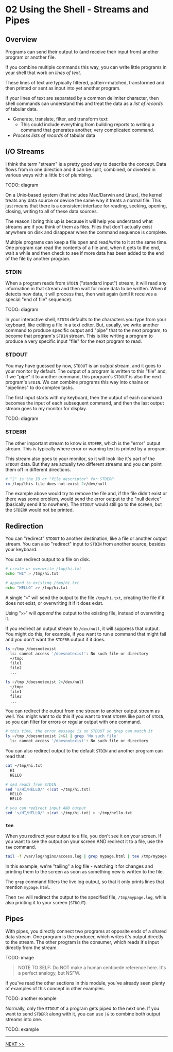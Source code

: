 # 02 Using the Shell - Streams and Pipes

## Overview

Programs can send their output to (and receive their input from) another program or another file.

If you combine multiple commands this way, you can write little programs in your shell that work on _lines of text_.

These lines of text are typically filtered, pattern-matched, transformed and then printed or sent as input into yet another program.

If your lines of text are separated by a common delimiter character, then shell commands can understand this and treat the data as a _list of records_ of tabular data.

- Generate, translate, filter, and transform text:
    * This could include everything from building reports to writing a command that generates another, very complicated command.
- _Process lists of records_ of tabular data

## I/O Streams

I think the term "stream" is a pretty good way to describe the concept. Data flows from in one direction and it can be split, combined, or diverted in various ways with a little bit of plumbing.

TODO: diagram

On a Unix-based system (that includes Mac/Darwin and Linux), the kernel treats any data source or device the same way it treats a normal file. This just means that there is a consistent interface for reading, seeking, opening, closing, writing to all of these data sources.

The reason I bring this up is because it will help you understand what streams are if you think of them as files. Files that don't actually exist anywhere on disk and disappear when the command sequence is complete.

Multiple programs can keep a file open and read/write to it at the same time. One program can read the contents of a file and, when it gets to the end, wait a while and then check to see if more data has been added to the end of the file by another program.

### STDIN

When a program reads from `STDIN` ("standard input") stream, it will read any information in that stream and then wait for more data to be written. When it detects new data, it will process that, then wait again (until it receives a special "end of file" sequence).

TODO: diagram

In your interactive shell, `STDIN` defaults to the characters you type from your keyboard, like editing a file in a text editor. But, usually, we write another command to produce specific output and "pipe" that to the next program, to become that program's `STDIN` stream. This is like writing a program to produce a very specific input "file" for the next program to read.

### STDOUT

You may have guessed by now, `STDOUT` is an _output_ stream, and it goes to your monitor by default. The output of a program is written to this "file" and, if we "pipe" it to another command, this program's `STDOUT` is also the next program's `STDIN`. We can combine programs this way into chains or "pipelines" to do complex tasks.

The first input starts with my keyboard, then the output of each command becomes the input of each subsequent command, and then the last output stream goes to my monitor for display.

TODO: diagram

### STDERR

The other important stream to know is `STDERR`, which is the "error" output stream. This is typically where error or warning text is printed by a program.

This stream also goes to your monitor, so it will look like it's part of the `STDOUT` data. But they are actually two different streams and you can point them off in different directions.

```zsh
# "2" is the ID or "file descriptor" for STDERR
rm /tmp/this-file-does-not-exist 2>/dev/null
```


The example above would try to remove the file and, if the file didn't exist or there was some problem, would send the error output to the "null device" (basically send it to nowhere). The `STDOUT` would still go to the screen, but the `STDERR` would not be printed.


## Redirection

You can "redirect" `STDOUT` to another destination, like a file or another output stream. You can also "redirect" input to `STDIN` from another source, besides your keyboard.

You can redirect output to a file on disk.

```zsh
# create or overwrite /tmp/hi.txt
echo "HI" > /tmp/hi.txt

# append to existing /tmp/hi.txt
echo "HELLO" >> /tmp/hi.txt
```

A single "`>`" will send the output to the file `/tmp/hi.txt`, creating the file if it does not exist, or overwriting it if it does exist.

Using "`>>`" will _append_ the output to the existing file, instead of overwriting it.

If you redirect an output stream to `/dev/null`, it will suppress that output. You might do this, for example, if you want to run a command that might fail and you don't want the `STDERR` output if it does.

```zsh
ls ~/tmp /doesnotexist
  ls: cannot access '/doesnotexist': No such file or directory
  ~/tmp:
  file1
  file2
  ...

ls ~/tmp /doesnotexist 2>/dev/null
  ~/tmp:
  file1
  file2
  ...
```

You can redirect the output from one stream to another output stream as well. You might want to do this if you want to treat `STDERR` like part of `STDIN`, so you can filter for errors or regular output with one command.

```zsh
# this time, the error message is on STDOUT so grep can match it
ls ~/tmp /doesnotexist 2>&1 | grep 'No such file'
  ls: cannot access '/doesnotexist': No such file or directory
```

You can also redirect output to the default `STDIN` and another program can read that:

```zsh
cat ~/tmp/hi.txt
  HI
  HELLO

# sed reads from STDIN
sed 's/HI/HELLO/' <(cat ~/tmp/hi.txt)
  HELLO
  HELLO

# you can redirect input AND output
sed 's/HI/HELLO/' <(cat ~/tmp/hi.txt) > ~/tmp/hello.txt
```

### `tee`

When you redirect your output to a file, you don't see it on your screen. If you want to see the output on your screen AND redirect it to a file, use the `tee` command.

```zsh
tail -f /var/log/nginx/access.log | grep mypage.html | tee /tmp/mypage.log
```
In this example, we're "tailing" a log file - watching it for changes and printing them to the screen as soon as something new is written to the file.

The `grep` command filters the live log output, so that it only prints lines that mention `mypage.html`.

Then `tee` will redirect the output to the specified file, `/tmp/mypage.log`, while also printing it to your screen (`STDOUT`).

## Pipes

With pipes, you directly connect two programs at opposite ends of a shared data stream. One program is the producer, which writes it's output directly to the stream. The other program is the consumer, which reads it's input directly from the stream.

TODO: image

> NOTE TO SELF: Do NOT make a human centipede reference here. It's a perfect analogy, but NSFW.

If you've read the other sections in this module, you've already seen plenty of examples of this concept in other examples.

TODO: another example

Normally, only the `STDOUT` of a program gets piped to the next one. If you want to send `STDERR` along with it, you can use `|&` to combine both output streams into one.

TODO: example

---

[NEXT >>](../04_commands/README.md)
